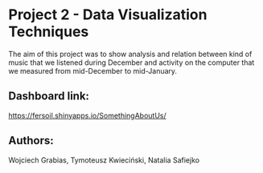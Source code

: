 # Project 2 - Data Visualization Techniques


The aim of this project was to show analysis and relation between kind of music that we listened during December and activity on the computer that we measured from mid-December to mid-January.

## Dashboard link: 

https://fersoil.shinyapps.io/SomethingAboutUs/



## Authors:

Wojciech Grabias, Tymoteusz Kwieciński, Natalia Safiejko
